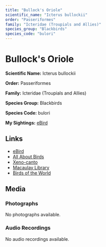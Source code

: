 ```yaml
---
title: "Bullock's Oriole"
scientific_name: "Icterus bullockii"
order: "Passeriformes"
family: "Icteridae (Troupials and Allies)"
species_group: "Blackbirds"
species_code: "bulori"
---
```


# Bullock's Oriole

**Scientific Name:** Icterus bullockii

**Order:** Passeriformes

**Family:** Icteridae (Troupials and Allies)

**Species Group:** Blackbirds

**Species Code:** bulori

**My Sightings:** [eBird](https://ebird.org/lifelist?r=world&time=life&spp=bulori)

## Links
* [eBird](https://ebird.org/species/bulori) 
* [All About Birds](https://www.allaboutbirds.org/guide/bulori) 
* [Xeno-canto](https://www.xeno-canto.org/species/icterus-bullockii) 
* [Macaulay Library](https://search.macaulaylibrary.org/catalog?taxonCode=bulori&sort=rating_rank_desc)
* [Birds of the World](https://birdsoftheworld.org/bow/species/bulori)

## Media
### Photographs
No photographs available.

### Audio Recordings
No audio recordings available.
